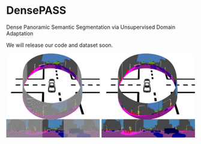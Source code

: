 # DensePASS

Dense Panoramic Semantic Segmentation via Unsupervised Domain Adaptation

We will release our code and dataset soon.

![Example segmentation](DensePASS_3D_lane.png?raw=true "Example segmentation")
